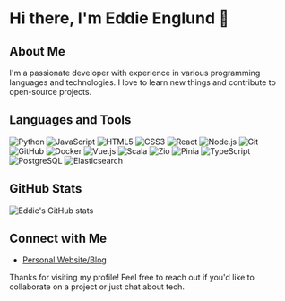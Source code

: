 # Hi there, I'm Eddie Englund 👋

## About Me

I'm a passionate developer with experience in various programming languages and technologies. I love to learn new things and contribute to open-source projects.

## Languages and Tools

![Python](https://img.shields.io/badge/-Python-000?&logo=Python)
![JavaScript](https://img.shields.io/badge/-JavaScript-000?&logo=JavaScript)
![HTML5](https://img.shields.io/badge/-HTML5-000?&logo=HTML5)
![CSS3](https://img.shields.io/badge/-CSS3-000?&logo=CSS3)
![React](https://img.shields.io/badge/-React-000?&logo=React)
![Node.js](https://img.shields.io/badge/-Node.js-000?&logo=Node.js)
![Git](https://img.shields.io/badge/-Git-000?&logo=Git)
![GitHub](https://img.shields.io/badge/-GitHub-000?&logo=GitHub)
![Docker](https://img.shields.io/badge/-Docker-000?&logo=Docker)
![Vue.js](https://img.shields.io/badge/-Vue.js-000?&logo=Vue.js)
![Scala](https://img.shields.io/badge/-Scala-000?&logo=Scala)
![Zio](https://img.shields.io/badge/-Zio-000?&logo=Zio)
![Pinia](https://img.shields.io/badge/-Pinia-000?&logo=Pinia)
![TypeScript](https://img.shields.io/badge/-TypeScript-000?&logo=TypeScript)
![PostgreSQL](https://img.shields.io/badge/-PostgreSQL-000?&logo=PostgreSQL)
![Elasticsearch](https://img.shields.io/badge/-Elasticsearch-000?&logo=Elasticsearch)

## GitHub Stats

![Eddie's GitHub stats](https://github-readme-stats.vercel.app/api?username=eddie-englund&show_icons=true&theme=radical)

## Connect with Me

- [Personal Website/Blog](https://eddie-englund.com)

Thanks for visiting my profile! Feel free to reach out if you'd like to collaborate on a project or just chat about tech.
